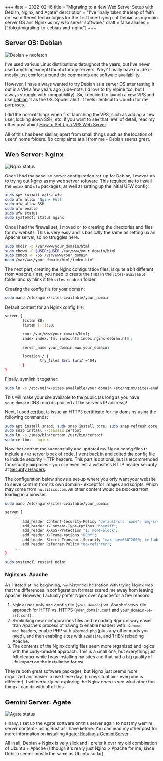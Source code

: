 +++
date = 2022-02-16
title = "Migrating to a New Web Server Setup with Debian, Nginx, and Agate"
description = "I've finally taken the leap of faith on two different technologies for the first time: trying out Debian as my main server OS and Nginx as my web server software."
draft = false
aliases = ["/blog/migrating-to-debian-and-nginx"]
+++

## Server OS: Debian

![Debian + neofetch](https://img.cleberg.io/blog/20220216-migrating-to-debian-and-nginx/neofetch.png)

I've used various Linux distributions throughout the years, but I've never used
anything except Ubuntu for my servers. Why? I really have no idea - mostly just
comfort around the commands and software availability.

However, I have always wanted to try Debian as a server OS after testing it out
in a VM a few years ago (side-note: I'd love to try Alpine too, but I always
struggle with compatibility). So, I decided to launch a new VPS and use
[Debian](https://www.debian.org) 11 as the OS. Spoiler alert: it feels identical
to Ubuntu for my purposes.

I did the normal things when first launching the VPS, such as adding a new user,
locking down SSH, etc. If you want to see that level of detail, read my other
post about
[How to Set Up a VPS Web Server](https://cleberg.io/blog/how-to-set-up-a-vps-web-server/).

All of this has been similar, apart from small things such as the location of
users' home folders. No complaints at all from me - Debian seems great.

## Web Server: Nginx

![Nginx status](https://img.cleberg.io/blog/20220216-migrating-to-debian-and-nginx/nginx.png)

Once I had the baseline server configuration set-up for Debian, I moved on to
trying out [Nginx](https://nginx.org) as my web server software. This required
me to install the `nginx` and `ufw` packages, as well as setting up the initial
UFW config:

```bash
sudo apt install nginx ufw
sudo ufw allow 'Nginx Full'
sudo ufw allow SSH
sudo ufw enable
sudo ufw status
sudo systemctl status nginx
```

Once I had the firewall set, I moved on to creating the directories and files
for my website. This is very easy and is basically the same as setting up an
Apache server, so no struggles here.

```bash
sudo mkdir -p /var/www/your_domain/html
sudo chown -R $USER:$USER /var/www/your_domain/html
sudo chmod -R 755 /var/www/your_domain
nano /var/www/your_domain/html/index.html
```

The next part, creating the Nginx configuration files, is quite a bit different
from Apache. First, you need to create the files in the `sites-available` folder
and symlink it the `sites-enabled` folder.

Creating the config file for your domain:

```bash
sudo nano /etc/nginx/sites-available/your_domain
```

Default content for an Nginx config file:

```bash
server {
        listen 80;
        listen [::]:80;

        root /var/www/your_domain/html;
        index index.html index.htm index.nginx-debian.html;

        server_name your_domain www.your_domain;

        location / {
                try_files $uri $uri/ =404;
        }
}
```

Finally, symlink it together:

```bash
sudo ln -s /etc/nginx/sites-available/your_domain /etc/nginx/sites-enabled/
```

This will make your site available to the public (as long as you have
`your_domain` DNS records pointed at the server's IP address)!

Next, I used [certbot](https://certbot.eff.org/) to issue an HTTPS certificate
for my domains using the following commands:

```bash
sudo apt install snapd; sudo snap install core; sudo snap refresh core
sudo snap install --classic certbot
sudo ln -s /snap/bin/certbot /usr/bin/certbot
sudo certbot --nginx
```

Now that certbot ran successfully and updated my Nginx config files to include a
`443` server block of code, I went back in and edited the config file to include
security HTTP headers. This part is optional, but is recommended for security
purposes - you can even test a website's HTTP header security at
[Security Headers](https://securityheaders.com/).

The configuration below shows a set-up where you only want your website to serve
content from its own domain - except for images and scripts, which may come from
`nullitics.com`. All other content would be blocked from loading in a browser.

```bash
sudo nano /etc/nginx/sites-available/your_domain
```

```bash
server {
    ...
        add_header Content-Security-Policy "default-src 'none'; img-src 'self' https://nullitics.com; script-src 'self' https://nullitics.com; style-src 'self'; font-src 'self'";
        add_header X-Content-Type-Options "nosniff";
        add_header X-XSS-Protection "1; mode=block";
        add_header X-Frame-Options "DENY";
        add_header Strict-Transport-Security "max-age=63072000; includeSubDomains";
        add_header Referrer-Policy "no-referrer";
    ...
}
```

```bash
sudo systemctl restart nginx
```

### Nginx vs. Apache

As I stated at the beginning, my historical hesitation with trying Nginx was
that the differences in configuration formats scared me away from leaving
Apache. However, I actually prefer Nginx over Apache for a few reasons:

1. Nginx uses only one config file (`your_domain`) vs. Apache's two-file
   approach for HTTP vs. HTTPS (`your_domain.conf` and
   `your_domain-le-ssl.conf`).
2. Symlinking new configurations files and reloading Nginx is way easier than
   Apache's process of having to enable headers with `a2enmod mod_headers`,
   enable PHP with `a2enmod php` (plus any other mods you need), and then
   enabling sites with `a2ensite`, and THEN reloading Apache.
3. The contents of the Nginx config files seem more organized and logical with
   the curly-bracket approach. This is a small one, but everything just felt
   cleaner while I was installing my sites and that had a big quality of life
   impact on the installation for me.

They're both great software packages, but Nginx just seems more organized and
easier to use these days (in my situation - everyone is different). I will
certainly be exploring the Nginx docs to see what other fun things I can do with
all of this.

## Gemini Server: Agate

![Agate status](https://img.cleberg.io/blog/20220216-migrating-to-debian-and-nginx/agate.png)

Finally, I set up the Agate software on this server again to host my Gemini
server content - using Rust as I have before. You can read my other post for
more information on installing Agate:
[Hosting a Gemini Server](https://cleberg.io/blog/hosting-a-gemini-server/).

All in all, Debian + Nginx is very slick and I prefer it over my old combination
of Ubuntu + Apache (although it's really just Nginx > Apache for me, since
Debian seems mostly the same as Ubuntu so far).
